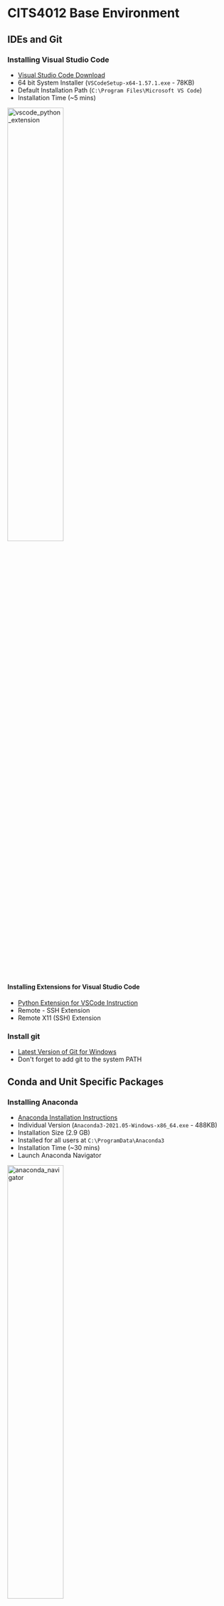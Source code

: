 CITS4012 Base Environment
============================
## IDEs and Git

### Installing Visual Studio Code

* [Visual Studio Code Download](https://code.visualstudio.com/download)
* 64 bit System Installer (`VSCodeSetup-x64-1.57.1.exe` - 78KB)
* Default Installation Path (`C:\Program Files\Microsoft VS Code`)
* Installation Time (~5 mins)

<img width="50%" alt="vscode_python_extension" src="https://user-images.githubusercontent.com/1005582/122739187-53191b80-d2b5-11eb-892c-6bb43e0ea1dc.png">

#### Installing Extensions for Visual Studio Code
* [Python Extension for VSCode Instruction](https://code.visualstudio.com/docs/python/python-tutorial#_install-visual-studio-code-and-the-python-extension)
* Remote - SSH Extension
* Remote X11 (SSH) Extension

### Install git
* [Latest Version of Git for Windows](https://git-scm.com/download/win)
* Don't forget to add git to the system PATH

## Conda and Unit Specific Packages

### Installing Anaconda
* [Anaconda Installation Instructions](https://docs.anaconda.com/anaconda/install/windows/)
* Individual Version (`Anaconda3-2021.05-Windows-x86_64.exe` - 488KB)
* Installation Size (2.9 GB)
* Installed for all users at `C:\ProgramData\Anaconda3`
* Installation Time (~30 mins)
* Launch Anaconda Navigator

<img width="50%" alt="anaconda_navigator" src="https://user-images.githubusercontent.com/1005582/122739014-1f3df600-d2b5-11eb-95db-4cf21f80c1d5.png">

You can start a CMD or POWERSHELL console using the navigator, or following the steps 1 and 2 in the screenshot below to start a CMD or POWERSHELL. If you are intalling packages, you can right click the arrow to bring up a pop-up menu, `run as adminstrator` (Step 3a) or `pin on taskbar` (Step 3b) for future convenience.

<img width="50%" alt="conda_powershell" src="https://user-images.githubusercontent.com/1005582/123036101-110be900-d41f-11eb-8162-ffa8f300c694.png">

### Install from an environment YAML file
If we install from this YAML file, then we can ignore all the following steps after this section.

First download the installation file here: [cits4012.yml](./cits4012.yml)

```
conda create -p c:\envs\cits4012 --file cits4012.yml
```



If this is successful, you can ignore the rest of the steps below. 

### Install packages step by step from scratch

#### Create Anaconda Environment
Need admin access to write to C drive (Run Conda Powershell as Administrator - right click on the icon)
```
conda create -p c:\envs\cits4012 python=3.8
conda activate c:\envs\cits4012
```

#### Use the virtual environment in VSCode
* [Instructions on how to use environment in VSCode](https://code.visualstudio.com/docs/python/environments#_conda-environments) 
* Test to see if the CITS4012_base environment is available from VSCode

#### Install Spacy
1. Go back to Conda CMD.exe, check to see if you have `pip` installed using 
```
conda list
pip install -U spacy
python -m spacy download en_core_web_sm
```
 
2. Find the Spacy version (we want v3+): 

```
# Windows CMD
C:\> conda list | findstr "spacy"`

# Windows PowerShell
C:\> conda list | Select-String "spacy"

# Linux
$ conda list | grep "spacy"
```
#### Install PyTorch

##### Check for Cuda compatible Graphics Card on Windows
1. Click Start.
2. On the Start menu, click Run.
3. In the Open box, type "dxdiag" (without the quotation marks), and then click OK.
4. The DirectX Diagnostic Tool opens. ...
5. On the Display tab, information about your graphics card is shown in the Device section.

My laptop has NVIDIA GeForce MX130.

##### Install Pytorch 
[Pytorch Website](https://pytorch.org)  

* with GPU 

```
conda install pytorch torchvision torchaudio torchtext cudatoolkit=11.1 -c pytorch -c conda-forge
```

* CPU only 

```
conda install pytorch torchvision torchaudio torchtext cpuonly -c pytorch -c conda-forge
```

##### Install Tensorboard
```
conda install -c conda-forge tensorboard
```

##### Install GraphViz on Windows
[2.47.3 EXE installer for Windows 10 (64-bit)](https://gitlab.com/api/v4/projects/4207231/packages/generic/graphviz-releases/2.47.3/stable_windows_10_cmake_Release_x64_graphviz-install-2.47.3-win64.exe)

Download the exe file and install, make sure it is added to the system PATH (Windows - Edit the Windows Environment Variables.

<img width="50%" alt="GraphVizInstall" src="https://user-images.githubusercontent.com/1005582/122881303-9767f280-d36d-11eb-8188-0163c59eab01.png">

##### Install torchviz
```
pip install torchviz
```

#### Install NLTK
```
pip install nltk
```

and then download the data and models 

```
python -m nltk.downloader -d c:\envs\cits4012\nltk_data all
```

##### Install truecase 
install this after NLTK installation pls.

```
pip install truecase
```

#### Install Jupyterlab
```
conda install -c conda-forge jupyterlab
```

#### Install Scikit-learn
```
pip install -U scikit-learn
```

Verify if it works:

```
python -c "import sklearn; sklearn.show_versions()"
```

#### Install Matplotlib
```
pip install matplotlib
```

#### Finally Export Environment into an YAML file
```
conda env export -p c:\envs\cits4012 --no-builds -f cits4012.yml
```